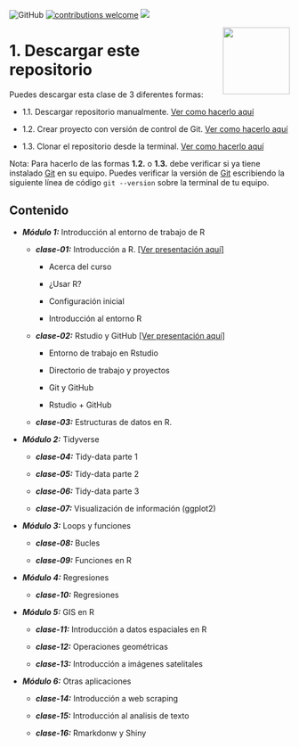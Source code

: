 ![GitHub](https://img.shields.io/github/license/taller-R/taller_r_202201) [![contributions welcome](https://img.shields.io/badge/contributions-welcome-brightgreen.svg?style=flat)](https://github.com/taller-R/taller_r_202201/issues) ![](https://img.shields.io/github/followers/taller-R?style=social)

<img src="https://avatars0.githubusercontent.com/u/69440432?s=400&u=96b3e58c713578b563d5c3d3c259f34965ac8e33&v=4" align="right" width=120 height=120 alt="" />

# 1. Descargar este repositorio

Puedes descargar esta clase de 3 diferentes formas:

- 1.1. Descargar repositorio manualmente. [Ver como hacerlo aquí](https://raw.githubusercontent.com/taller-R/clase_1/master/help/pics/download.gif)

- 1.2. Crear proyecto con versión de control de Git. [Ver como hacerlo aquí](https://raw.githubusercontent.com/taller-R/clase_1/master/help/pics/crear_proyecto.gif)

- 1.3. Clonar el repositorio desde la terminal. [Ver como hacerlo aquí](https://github.com/taller-R/Clase_1/blob/master/help/pics/terminal.gif)

Nota: Para hacerlo de las formas **1.2.** o **1.3.** debe verificar si ya tiene instalado [Git](https://git-scm.com/downloads) en su equipo. Puedes verificar la versión de [Git](https://git-scm.com/downloads) escribiendo la siguiente línea de código `git --version` sobre la terminal de tu equipo.

## Contenido

* ***Módulo 1:*** Introducción al entorno de trabajo de R

  + ***clase-01:*** Introducción a R. [[Ver presentación aquí]](https://lectures-r.gitlab.io/202201/lecture-1/)
    
     + Acerca del curso

     + ¿Usar R?

     + Configuración inicial

     + Introducción al entorno R

  + ***clase-02:*** Rstudio y GitHub [[Ver presentación aquí]](https://lectures-r.gitlab.io/202201/lecture-2/)
  
     + Entorno de trabajo en Rstudio 

     + Directorio de trabajo y proyectos

     + Git y GitHub

     + Rstudio + GitHub
     
  + ***clase-03:*** Estructuras de datos en R. 
  
* ***Módulo 2:*** Tidyverse

  + ***clase-04:*** Tidy-data parte 1 

  + ***clase-05:*** Tidy-data parte 2

  + ***clase-06:*** Tidy-data parte 3

  + ***clase-07:*** Visualización de información (ggplot2)
  
* ***Módulo 3:*** Loops y funciones

  + ***clase-08:*** Bucles
  
  + ***clase-09:*** Funciones en R

* ***Módulo 4:***  Regresiones
     
  + ***clase-10:*** Regresiones
  
* ***Módulo 5:*** GIS en R 
    
  + ***clase-11:*** Introducción a datos espaciales en R

  + ***clase-12:*** Operaciones geométricas
  
  + ***clase-13:*** Introducción a imágenes satelitales
  
* ***Módulo 6:*** Otras aplicaciones
   
  + ***clase-14:*** Introducción a web scraping
  
  + ***clase-15:*** Introducción al analisis de texto
  
  + ***clase-16:*** Rmarkdonw y Shiny
  
  
